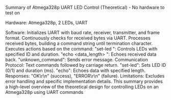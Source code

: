 Summary of Atmega328p UART LED Control (Theoretical) - No hardware to test on

Hardware: 
  Atmega328p, 2 LEDs, UART

Software:
  Initializes UART with baud rate, receiver, transmitter, and frame format.
  Continuously checks for received bytes via UART.
  Processes received bytes, building a command string until termination character.
  Executes actions based on the command:
  "set-led <ID> <duration>": Controls LEDs with specified ID and duration.
  "echo <data_length> <data>": Echoes received data back.
  "unknown_command": Sends error message.
  Communication Protocol:
  Text commands followed by carriage return.
  "set-led": Sets LED ID (0/1) and duration (ms).
  "echo": Echoes data with specified length.
  Responses: "OK\r\n" (success), "ERROR\r\n" (failure).
Limitations:
  Excludes error handling and specific implementation details.
  This summary provides a high-level overview of the theoretical design for controlling LEDs on an Atmega328p using UART commands
